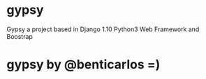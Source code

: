 # gypsy
Gypsy a project based in Django 1.10 Python3 Web Framework and Boostrap
# gypsy by @benticarlos =)
